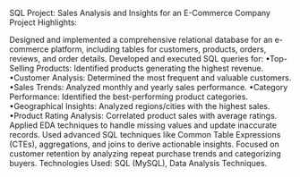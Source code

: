 SQL Project: Sales Analysis and Insights for an E-Commerce Company
Project Highlights:

Designed and implemented a comprehensive relational database for an e-commerce platform, including tables for customers, products, orders, reviews, and order details.
Developed and executed SQL queries for:
  •Top-Selling Products: Identified products generating the highest revenue.
  •Customer Analysis: Determined the most frequent and valuable customers.
  •Sales Trends: Analyzed monthly and yearly sales performance.
  •Category Performance: Identified the best-performing product categories.
  •Geographical Insights: Analyzed regions/cities with the highest sales.
  •Product Rating Analysis: Correlated product sales with average ratings.
Applied EDA techniques to handle missing values and update inaccurate records.
Used advanced SQL techniques like Common Table Expressions (CTEs), aggregations, and joins to derive actionable insights.
Focused on customer retention by analyzing repeat purchase trends and categorizing buyers.
Technologies Used: SQL (MySQL), Data Analysis Techniques.
